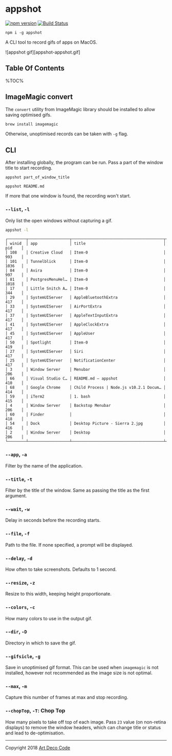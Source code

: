 # appshot

[![npm version](https://badge.fury.io/js/appshot.svg)](https://badge.fury.io/js/appshot)
[![Build Status](https://travis-ci.org/artdecocode/appshot.svg?branch=master)](https://travis-ci.org/artdecocode/appshot)

```
npm i -g appshot
```

A CLI tool to record gifs of apps on MacOS.

![appshot gif][appshot-appshot.gif]

## Table Of Contents

%TOC%

## ImageMagic convert

The `convert` utility from ImageMagic library should be installed to allow saving optimised gifs.

```sh
brew install imagemagic
```

Otherwise, unoptimised records can be taken with `-g` flag.

## CLI

After installing globally, the program can be run. Pass a part of the window title to start recording.

```
appshot part_of_window_title
```

```
appshot README.md
```

If more that one window is found, the recording won't start.

### `--list`, `-l`

Only list the open windows without capturing a gif.

```sh
appshot -l
```

```
┌────────┬──────────────────┬────────────────────────────────────────┬────────┐
│ winid  │ app              │ title                                  │ pid    │
│ 108    │ Creative Cloud   │ Item-0                                 │ 993    │
│ 101    │ Tunnelblick      │ Item-0                                 │ 1036   │
│ 84     │ Avira            │ Item-0                                 │ 997    │
│ 81     │ PostgresMenuHel… │ Item-0                                 │ 1018   │
│ 17     │ Little Snitch A… │ Item-0                                 │ 344    │
│ 29     │ SystemUIServer   │ AppleBluetoothExtra                    │ 417    │
│ 33     │ SystemUIServer   │ AirPortExtra                           │ 417    │
│ 37     │ SystemUIServer   │ AppleTextInputExtra                    │ 417    │
│ 41     │ SystemUIServer   │ AppleClockExtra                        │ 417    │
│ 45     │ SystemUIServer   │ AppleUser                              │ 417    │
│ 50     │ Spotlight        │ Item-0                                 │ 419    │
│ 27     │ SystemUIServer   │ Siri                                   │ 417    │
│ 25     │ SystemUIServer   │ NotificationCenter                     │ 417    │
│ 3      │ Window Server    │ Menubar                                │ 206    │
│ 66     │ Visual Studio C… │ README.md — appshot                    │ 410    │
│ 68     │ Google Chrome    │ Child Process | Node.js v10.2.1 Docum… │ 414    │
│ 59     │ iTerm2           │ 1. bash                                │ 415    │
│ 4      │ Window Server    │ Backstop Menubar                       │ 206    │
│ 60     │ Finder           │                                        │ 418    │
│ 54     │ Dock             │ Desktop Picture - Sierra 2.jpg         │ 416    │
│ 2      │ Window Server    │ Desktop                                │ 206    │
└────────┴──────────────────┴────────────────────────────────────────┴────────┘
```

### `--app`, `-a`

Filter by the name of the application.

### `--title`, `-t`

Filter by the title of the window. Same as passing the title as the first argument.

### `--wait`, `-w`

Delay in seconds before the recording starts.

### `--file`, `-f`

Path to the file. If none specified, a prompt will be displayed.

### `--delay`, `-d`

How often to take screenshots. Defaults to 1 second.

### `--resize`, `-z`

Resize to this width, keeping height proportionate.

### `--colors`, `-c`

How many colors to use in the output gif.

### `--dir`, `-D`

Directory in which to save the gif.

### `--gifsicle`, `-g`

Save in unoptimised gif format. This can be used when `imagemagic` is not installed, however not recommended as the image size is not optimal.

### `--max`, `-m`

Capture this number of frames at max and stop recording.

### `--chopTop`, `-T`: Chop Top

How many pixels to take off top of each image. Pass `23` value (on non-retina displays) to remove the window headers, which can change title or status and lead to de-optimisation.

<!-- ### `--focus`, `-F`

Bring the window to the foreground using a snippet:

```applescript
tell app "Finder"  to set frontmost of process processName to true
```

```sh
appshot --app iTunes --capture --focus
``` -->

<!-- After getting information about windows via the same process as `list` mode, spawn `screencapture`, passing the id of the first found window. Windows do not have to be in foreground, and can appear dimmed. To solve this, add `--focus` flag to additionally run `./etc/active.py` which will use _applescript_: . -->

<!--
The table with found windows will be printed as well, unless you
set the `--quiet` flag. -->

<!-- ## Screenshots

![appshot command](https://sobesednik.co/appshot/appshot.png)

![appshot --app App command](https://sobesednik.co/appshot/app.png)

![appshot --no-empty-title command](https://sobesednik.co/appshot/no-empty-title.png)

![appshot --app App --title Title command](https://sobesednik.co/appshot/list-app-title.png)

![appshot --capture command](https://sobesednik.co/appshot/capture.png) -->

<!-- ### Example

```bash
appshot \
  --app Chrome \
  --title zoroaster \
  --capture \
  --no-shadow \
  --screenshots-dir ~/appshots \
  --format jpg \
  --focus \
```

![captured browser window with zoroaster website](https://sobesednik.co/appshot/capture.jpg) -->

<!-- ## Explanation

Data comes encoded as JSON string from `etc/run.py`, which uses Quartz to get information about windows.

```
[[64, "Flux", "Item-0", 526], [26, "SystemUIServer", "AppleBluetoothExtra", 394], [30, "SystemUIServer", "AirPortExtra", 394], [46, "SystemUIServer", "DisplaysExtra", 394], [34, "SystemUIServer", "AppleTextInputExtra", 394], [38, "SystemUIServer", "AppleClockExtra", 394], [42, "SystemUIServer", "AppleUser", 394], [54, "Spotlight", "Item-0", 464], [24, "SystemUIServer", "Siri", 394], [22, "SystemUIServer", "NotificationCenter", 394], [3, "Window Server", "Menubar", 158], [20,
"Dock", "Dock", 391], [314, "iTerm2", "1. bash", 1219], [2437, "Google Chrome", "", 372], [2438, "Google Chrome", "Logfile by z-vr \u00b7 Pull Request #1 \u00b7 Sobesednik/browsershot", 372], [297, "iTunes", "iTunes", 1137], [2778, "Finder", "logs", 395], [2510, "Finder", "58dc0ebb-12d3-42d0-8f68-73ebe6821f44", 395], [1554, "Activity Monitor", "Activity Monitor (All Processes)", 25318], [1263, "App Store", "App Store", 19532], [4, "Window Server", "Backstop Menubar", 158], [21,
"Finder", "", 395], [18, "Dock", "Desktop Picture - IMG_2586.JPG", 391], [2, "Window Server", "Desktop", 158]]
```

JSON-encoded array with records like `[winid, app, title, pid]` is printed to `stdout` by Python and deserialised by Node. Once window id is found, we call `screecapture -l<winid>` to take a screenshot of an app. -->

<!-- ## TODO:

 - add support for export of all fields from python, and provide interface between python script and node
 - add cli help
 - use more `screencapture` options, such as formats other than `jpg` and `png`, `-P`,  `-T`, `-c` -->

<!-- ## Readings

[stackoverflow - WindowInfo list of keys][2] -->

---

Copyright 2018 [Art Deco Code][1]

[1]: https://artdeco.bz
[2]: https://stackoverflow.com/questions/6160727/how-to-obtain-info-of-the-program-from-the-window-list-with-cgwindowlistcopywind

